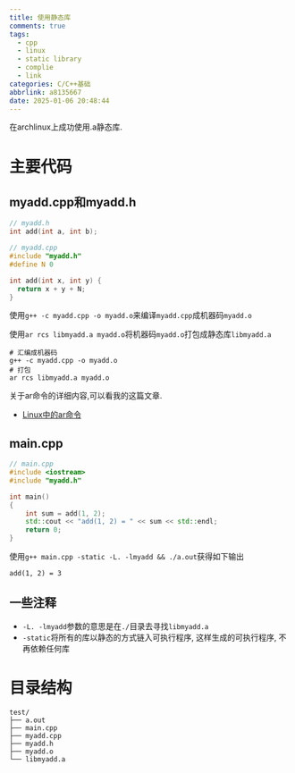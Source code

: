 ```yaml
---
title: 使用静态库
comments: true
tags:
  - cpp
  - linux
  - static library
  - complie
  - link
categories: C/C++基础
abbrlink: a8135667
date: 2025-01-06 20:48:44
---
```


在archlinux上成功使用.a静态库. 





# 主要代码

## myadd.cpp和myadd.h

```cpp
// myadd.h
int add(int a, int b);
```
```cpp
// myadd.cpp
#include "myadd.h"
#define N 0

int add(int x, int y) { 
  return x + y + N; 
}
```

使用```g++ -c myadd.cpp -o myadd.o```来编译```myadd.cpp```成机器码```myadd.o```

使用```ar rcs libmyadd.a myadd.o```将机器码```myadd.o```打包成静态库```libmyadd.a```

```shell
# 汇编成机器码
g++ -c myadd.cpp -o myadd.o
# 打包
ar rcs libmyadd.a myadd.o
```

关于ar命令的详细内容,可以看我的这篇文章.

- [Linux中的ar命令](../8c6254fb/)

## main.cpp

```cpp
// main.cpp
#include <iostream>
#include "myadd.h"

int main()
{
    int sum = add(1, 2);
    std::cout << "add(1, 2) = " << sum << std::endl;
    return 0;
}
```

使用```g++ main.cpp -static -L. -lmyadd && ./a.out```获得如下输出

```
add(1, 2) = 3
```

## 一些注释

- ```-L. -lmyadd```参数的意思是在```./```目录去寻找```libmyadd.a```
- ```-static```将所有的库以静态的方式链入可执行程序, 这样生成的可执行程序, 不再依赖任何库



# 目录结构

```
test/
├── a.out
├── main.cpp
├── myadd.cpp
├── myadd.h
├── myadd.o
└── libmyadd.a
```


